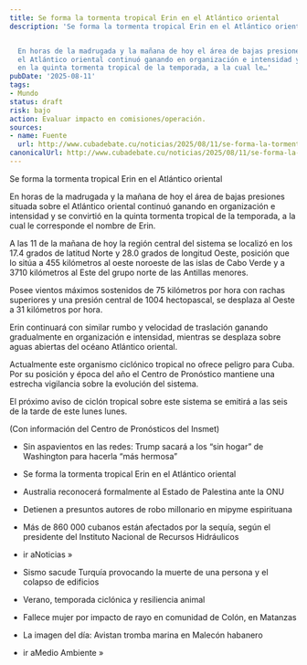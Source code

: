 ```yaml
---
title: Se forma la tormenta tropical Erin en el Atlántico oriental
description: 'Se forma la tormenta tropical Erin en el Atlántico oriental


  En horas de la madrugada y la mañana de hoy el área de bajas presiones situada sobre
  el Atlántico oriental continuó ganando en organización e intensidad y se convirtió
  en la quinta tormenta tropical de la temporada, a la cual le…'
pubDate: '2025-08-11'
tags:
- Mundo
status: draft
risk: bajo
action: Evaluar impacto en comisiones/operación.
sources:
- name: Fuente
  url: http://www.cubadebate.cu/noticias/2025/08/11/se-forma-la-tormenta-tropical-erin-en-el-atlantico-oriental/
canonicalUrl: http://www.cubadebate.cu/noticias/2025/08/11/se-forma-la-tormenta-tropical-erin-en-el-atlantico-oriental/
---
```

Se forma la tormenta tropical Erin en el Atlántico oriental

En horas de la madrugada y la mañana de hoy el área de bajas presiones situada sobre el Atlántico oriental continuó ganando en organización e intensidad y se convirtió en la quinta tormenta tropical de la temporada, a la cual le corresponde el nombre de Erin.

A las 11 de la mañana de hoy la región central del sistema se localizó en los 17.4 grados de latitud Norte y 28.0 grados de longitud Oeste, posición que lo sitúa a 455 kilómetros al oeste noroeste de las islas de Cabo Verde y a 3710 kilómetros al Este del grupo norte de las Antillas menores.

Posee vientos máximos sostenidos de 75 kilómetros por hora con rachas superiores y una presión central de 1004 hectopascal, se desplaza al Oeste a 31 kilómetros por hora.

Erin continuará con similar rumbo y velocidad de traslación ganando gradualmente en organización e intensidad, mientras se desplaza sobre aguas abiertas del océano Atlántico oriental.

Actualmente este organismo ciclónico tropical no ofrece peligro para Cuba. Por su posición y época del año el Centro de Pronóstico mantiene una estrecha vigilancia sobre la evolución del sistema.

El próximo aviso de ciclón tropical sobre este sistema se emitirá a las seis de la tarde de este lunes lunes.

(Con información del Centro de Pronósticos del Insmet)

- Sin aspavientos en las redes: Trump sacará a los “sin hogar” de Washington para hacerla “más hermosa”

- Se forma la tormenta tropical Erin en el Atlántico oriental

- Australia reconocerá formalmente al Estado de Palestina ante la ONU

- Detienen a presuntos autores de robo millonario en mipyme espirituana

- Más de 860 000 cubanos están afectados por la sequía, según el presidente del Instituto Nacional de Recursos Hidráulicos

- ir aNoticias »

- Sismo sacude Turquía provocando la muerte de una persona y el colapso de edificios

- Verano, temporada ciclónica y resiliencia animal

- Fallece mujer por impacto de rayo en comunidad de Colón, en Matanzas

- La imagen del día: Avistan tromba marina en Malecón habanero

- ir aMedio Ambiente »